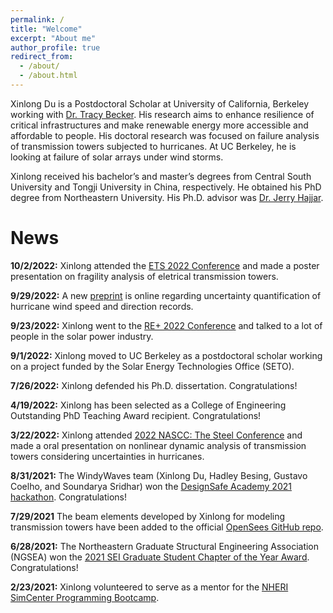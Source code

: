```yaml
---
permalink: /
title: "Welcome"
excerpt: "About me"
author_profile: true
redirect_from: 
  - /about/
  - /about.html
---
```


Xinlong Du is a Postdoctoral Scholar at University of California, Berkeley working with [Dr. Tracy Becker](https://ce.berkeley.edu/people/faculty/tcbecker). His research aims to enhance resilience of critical infrastructures and make renewable energy more accessible and affordable to people. His doctoral research was focused on failure analysis of transmission towers subjected to hurricanes. At UC Berkeley, he is looking at failure of solar arrays under wind storms.

Xinlong received his bachelor’s and master’s degrees from Central South University and Tongji University in China, respectively. He obtained his PhD degree from Northeastern University. His Ph.D. advisor was [Dr. Jerry Hajjar](https://coe.northeastern.edu/people/hajjar-jerome/).

News
======
**10/2/2022:** Xinlong attended the [ETS 2022 Conference](https://www.etsconference.org/) and made a poster presentation on fragility analysis of eletrical transmission towers.

**9/29/2022:** A new [preprint](https://engrxiv.org/preprint/view/2572) is online regarding uncertainty quantification of hurricane wind speed and direction records.

**9/23/2022:** Xinlong went to the [RE+ 2022 Conference](https://www.re-plus.com/) and talked to a lot of people in the solar power industry.

**9/1/2022:** Xinlong moved to UC Berkeley as a postdoctoral scholar working on a project funded by the Solar Energy Technologies Office (SETO).

**7/26/2022:** Xinlong defended his Ph.D. dissertation. Congratulations!

**4/19/2022:** Xinlong has been selected as a College of Engineering Outstanding PhD Teaching Award recipient. Congratulations!

**3/22/2022:** Xinlong attended [2022 NASCC: The Steel Conference](https://www.nascc.aisc.org/) and made a oral presentation on nonlinear dynamic analysis of transmission towers considering uncertainties in hurricanes.

**8/31/2021:** The WindyWaves team (Xinlong Du, Hadley Besing, Gustavo Coelho, and Soundarya Sridhar) won the [DesignSafe Academy 2021 hackathon](https://www.designsafe-ci.org/community/news/2021/august/designsafe-academy-2021-builds-technical-skills-and-excitement/). Congratulations!

**7/29/2021** The beam elements developed by Xinlong for modeling transmission towers have been added to the official [OpenSees GitHub repo](https://github.com/OpenSees/OpenSees).

**6/28/2021:** The Northeastern Graduate Structural Engineering Association (NGSEA) won the [2021 SEI Graduate Student Chapter of the Year Award](https://www.bsces.org/news/org/ngsea-wins-the-2021-sei-graduate-student-chapter-of-the-year-award-3767). Congratulations!

**2/23/2021:** Xinlong volunteered to serve as a mentor for the [NHERI SimCenter Programming Bootcamp](https://simcenter.designsafe-ci.org/news/2021/february/nheri-features-simcenter-programming-bootcamps/).